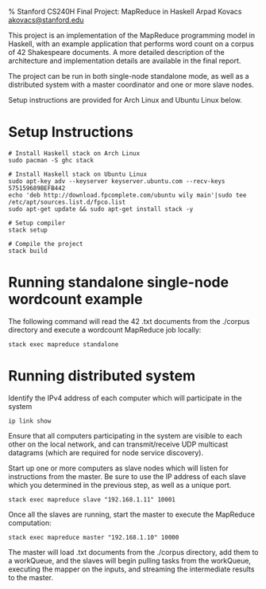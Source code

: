 % Stanford CS240H Final Project: MapReduce in Haskell
Arpad Kovacs <akovacs@stanford.edu>

This project is an implementation of the MapReduce programming model in Haskell, with an example application that performs word count on a corpus of 42 Shakespeare documents. A more detailed description of the architecture and implementation details are available in the final report.

The project can be run in both single-node standalone mode, as well as a distributed system with a master coordinator and one or more slave nodes.

Setup instructions are provided for Arch Linux and Ubuntu Linux below.

# Setup Instructions

    # Install Haskell stack on Arch Linux
    sudo pacman -S ghc stack

    # Install Haskell stack on Ubuntu Linux
    sudo apt-key adv --keyserver keyserver.ubuntu.com --recv-keys 575159689BEFB442
    echo 'deb http://download.fpcomplete.com/ubuntu wily main'|sudo tee /etc/apt/sources.list.d/fpco.list
    sudo apt-get update && sudo apt-get install stack -y

    # Setup compiler
    stack setup

    # Compile the project
    stack build

# Running standalone single-node wordcount example
The following command will read the 42 .txt documents from the ./corpus directory and execute a wordcount MapReduce job locally:

    stack exec mapreduce standalone

# Running distributed system
Identify the IPv4 address of each computer which will participate in the system

    ip link show

Ensure that all computers participating in the system are visible to each other on the local network, and can transmit/receive UDP multicast datagrams (which are required for node service discovery).

Start up one or more computers as slave nodes which will listen for instructions from the master. Be sure to use the IP address of each slave which you determined in the previous step, as well as a unique port.

    stack exec mapreduce slave "192.168.1.11" 10001

Once all the slaves are running, start the master to execute the MapReduce computation: 

    stack exec mapreduce master "192.168.1.10" 10000

The master will load .txt documents from the ./corpus directory, add them to a workQueue, and the slaves will begin pulling tasks from the workQueue, executing the mapper on the inputs, and streaming the intermediate results to the master.
